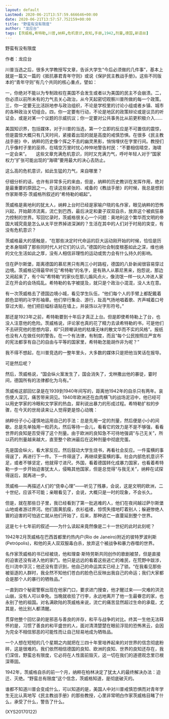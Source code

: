 ```yaml
---
layout: default
Lastmod: 2020-06-21T13:57:59.666646+00:00
date: 2020-06-21T13:57:57.752159+00:00
title: "野蛮有没有限度"
author: "龙应台"
tags: [茨威格,希特勒,川普,纳粹,危机意识,良知,手册,1942,剂量,德国,新语丝]
---
```


野蛮有没有限度

作者：龙应台

川普当选之后，很多大学教授写文章，告诉大学生“今后必须做的几件事”，基本上就是一篇又一篇的《抵抗暴君青年守则》或说《保护民主教战手册》。这些不同版本的“青年守则”有几个共同的核心重点，譬如：

一，你绝对不能以为专制政权在美国不会发生或者以为美国的民主不会崩溃。二，你必须以前所未有的力气去关心政治，从今天起密切观察川普所做的每一个政策。三，你一定要无比活跃地参与政治组织，不论是学校里的讨论小组或者乡镇、城市的各种政治关切组合。四，你一定要有行动，不论是地区的政策辩论或是议员的听证会，或是对某一个议题的示威抗议；你一定要对公共事务比从前更积极介入……

美国知识界，包括媒体，对于川普的当选，第一个立即的反应是不可置信的震惊，但是震惊大概只有几天时间，紧接着出现的就是高度的戒慎恐惧。在很多《民主教战手册》中，纳粹的历史像个挥之不去的幽灵黑影，悄悄埋伏在字里行间。教授们几乎像村子里的巫师，在晴空万里时忧心忡忡地警告村民：“不要相信晴空，海啸一定会来”。　　这些文章充满危机意识，同时又充满力气，呼吁年轻人对于“国家权力”扩张可能出现的“海啸”要用最大的决心去防止。

这么高的危机意识，如此生猛的力气，来自哪里？

仔细分析的话，也许有非常多元的来由，但是，纳粹的历史教训在发挥作用，绝对是最重要的原因之一。在读这些紧张的、戒备的《教战手册》的时候，我总是想到作家斯蒂芬·茨威格所叙述的“希特勒的崛起”。

茨威格是奥地利的犹太人，纳粹上台时已经是家喻户晓的名作家，眼见纳粹的恐怖兴起，开始颠沛流离，流亡到巴西，最后决定和妻子双双自杀，放弃这个被疯狂暴力控制的世界。写回忆录时，茨威格很关心一个问题：奥地利这个繁华而文明的帝国大城究竟是怎么从太平世界掉进深渊的？生活在其中的人们对于时局的突变，有没有危机意识？

茨威格最大的感触是，“在那些决定时代命运的巨大运动刚开始的时候，恰恰是历史本身阻碍了那些同时代人对它们的认识。”德国的社会制度根基如此之深，维也纳的文化生活如此之厚，没有人相信非理性的运动或势力会有什么持久的影响。

住在萨尔斯堡，距离德国的慕尼黑只有两三小时路程，德国的八卦新闻很容易穿过边境。茨威格记得最早听见“希特勒”的名字，是有熟人从慕尼黑来，抱怨说，那边又闹起来了，有个叫“希特勒”的家伙在那儿煽风点火，像流氓一样一伙人冲进人家正在开会的会场捣乱。希特勒的名字被提及，就只是个政治小混混，没人太在意。

有一次茨威格去了德国边境小城，看见学生队伍，“他们每个人的手臂上都配戴着颜色显明的卍字形袖章。他们举行集会、游行，趾高气扬地唱着歌、齐声喊着口号穿过大街，他们把巨幅标语贴在墙上，并装饰以卍字形符号。”

那还是1923年之前，希特勒要到十年后才真正上台。但是即使希特勒上了台，也没人注意他的危险。茨威格说，评论家也真的花了精力去读希特勒的书，可是他们不去研究他的思想内容，却“只顾嘲讽他的枯燥无味的散文华而不实的风格”。报纸也没有人在做任何的警告。在一个有法律，有制度，而且“每个公民按照庄严宣布的宪法都享有自己的自由与平等的国家里，希特勒怎能胡作非为呢？”

我不得不想起，在川普竞选的一整年里头，大多数的媒体只是把他当笑话在报导。

可是然后呢？

然后，茨威格说，“国会纵火案发生了，国会消失了，戈林撒出他的暴徒，霎时间，德国所有的法律都化为乌有。”

茨威格这部回忆录是在1939到1940年间写的，距离他1942年的自杀只有两年。哀伤使人深沉，痛苦带来洞见。1940年欧洲还在血肉横飞的战场泥沼中，他已经可以用史学家的冷眼和文学家的热血，犀利说出暴力的形成过程。希特勒扩权的步骤，在今天的世局读来让人觉得更是惊心动魄：

纳粹份子小心谨慎地运用自己的手法：总是先用一定的剂量，然后便是小小的间歇。总是先单独用一粒药丸，然后等待一会儿，看看它的效力是不是不够强，看看世界的良知是否受得了这个剂量。由于欧洲的良知急不可待地强调“与己无关”，所以药的剂量越来越大，直至整个欧洲最后在这种剂量中彻底完蛋。

先是国会纵火，看大家反应。然后鼓动大学生烧书，再看社会反应。一件蛮横的事得逞了，再进行下一件。下一件得逞了，再继续更蛮横的事。社会内部危机意识不足，或者不够坚定，他就得寸进尺。外国，看着德国转化成暴力国家，也看着希特勒一步一步开始迫害犹太人，侵略其他国家，但是总觉得“与我无关”，纳粹在试探得逞后，就再进一步。

茨威格——再描述人们的“侥幸心理”——听见了残暴，会说，这是文明的欧洲，二十世纪，应该不可能；亲眼看见了，会说，大概只是一时的现象，不会长久。

但是，就在那些日子里，我已经看到了第一批逃难的人，他们在夜间越过萨尔斯堡山地或者游过界河。他们面黄肌瘦，衣衫褴褛，惊慌失措地盯着别人；躲避惨绝人寰的迫害的可怕逃亡就从他们开始了，后来，那种逃亡一直蔓延到整个世界。

这是七十七年前的叙述——为什么读起来竟然像是二十一世纪的此时此刻呢？

1942年2月茨威格在巴西首都里约热内户(Rio de Janeiro)附近的彼特罗波利斯(Petrópolis)，和他的夫人双双服毒白杀，放弃这个被战争和暴力吞噬的世界。

名作家茨威格的书已经被烧，他和理查·斯特劳斯共同创作的歌剧被禁，但是直接的迫害还没有进入他的家门。他只是远远的看着这些逃亡的难民，在荒野中跋涉，在川流中浮沉；他还没有意识到，他自己的命运其实已经上了锁。“在我看见那些被驱逐的人群时，我全然不知他们苍白的脸色已反映出我自己的命运；我们大家都会是那个人的暴行的牺牲品。”

一直到四个秘密警察出现在他家门口，要求进门搜查，他才醒过来——灾难的洪流山崩，没有人可以幸免。当晚就收拾了行李，永远地离开了他一生最眷恋的家，也永别了他的祖国。对名满欧陆的茨威格来说，流亡的痛苦显然超过生命的承载，尤其是，他比别人都清醒。

贯穿他整个回忆录的是邪恶与善良的并存，和平与战争的对比。终其一生他无法释怀的是，习惯了善良的和平盛世的人，面对清清楚楚在眼前浮现的恐怖黑云，会因为完全不相信邪恶的可能性而让自己轻易地成为牺牲品。

一个人想在短短的几个星期之内就把在三四十年里培养起来的对世界的信念彻底粉碎，这是很难的。我们依然相信德国的良知、欧洲的良知、世界的良知还存在，我们深信，野蛮总有限度，它必将在人性面前毁灭，这一切在我们的道德观念里已根深蒂固。

1942年，茨威格自杀的前一个月，纳粹在柏林决定了犹太人的最终解决办法：迫迁、灭绝。“野蛮总有限度”这个信念，茨威格知道，是彻底破灭的。

谁都不知道川普会变成什么，可以知道的是，美国人中对川普戒慎恐惧而对青年学生无比认真地写《民主教战手册》的那些教授，心里非常明白作家茨威格目睹了什么，承受了什么，警告了什么。

(XYS20170122)

